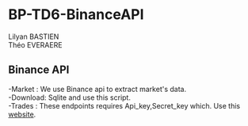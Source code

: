 # BP-TD6-BinanceAPI

Lilyan BASTIEN<br />
Théo EVERAERE

## Binance API

-Market : We use Binance api to extract market's data.<br />
-Download: Sqlite and use this script.<br />
-Trades : These endpoints requires Api_key,Secret_key which. Use this [website](https://www.binance.com/en/support/faq/360002502072).<br />
